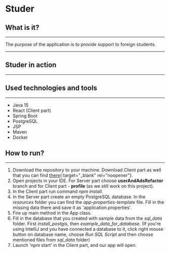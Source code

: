# Studer

## What is it?
***
The purpose of the application is to provide support to foreign students.
****

## Studer in action
***

## Used technologies and tools
***
* Java 15
* React (Client part)
* Spring Boot
* PostgreSQL
* JSP
* Maven
* Docker

## How to run?
***
1. Download the repository to your machine. Download Client part as well that you can find 
   [there](https://github.com/emiliaszymanska/studerAppClient){:target="_blank" rel="noopener"}.
2. Open projects in your IDE. For Server part choose **userAndAdsRefactor** branch and for Client part - **profile** 
   (as we still work on this project).
2. In the Client part run command *npm install*.
2. In the Server part create an empty PostgreSQL database. In the *resources* folder you can find 
   the *app-properties-template* file. Fill in the missing data there and save it as 'application.properties'.
3. Fire up main method in the App class.
4. Fill in the database that you created with sample data from the *sql_data* folder. First *install_postgis*, then 
   *example_data_for_database*. (If you're using IntelliJ and you have connected a database to it, click right mouse
   button on database name, choose *Run SQL Script* and then choose mentioned files  from *sql_data* folder)
5. Launch 'npm start' in the Client part, and our app will open.
